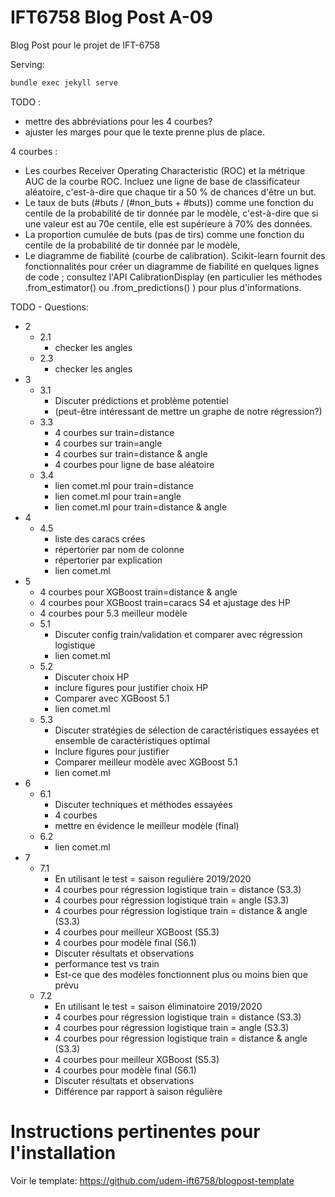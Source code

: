 # IFT6758 Blog Post A-09

Blog Post pour le projet de IFT-6758

Serving:
```bash
bundle exec jekyll serve
```
TODO :
- mettre des abbréviations pour les 4 courbes?
- ajuster les marges pour que le texte prenne plus de place.

4 courbes :
  - Les courbes Receiver Operating Characteristic (ROC) et la métrique AUC de la courbe ROC. Incluez une ligne de base de classificateur aléatoire, c'est-à-dire que chaque tir a 50 % de chances d'être un but.
  - Le taux de buts (#buts / (#non_buts + #buts)) comme une fonction du centile de la probabilité de tir donnée par le modèle, c'est-à-dire que si une valeur est au 70e centile, elle est supérieure à 70% des données.
  - La proportion cumulée de buts (pas de tirs) comme une fonction du centile de la probabilité de tir donnée par le modèle,
  - Le diagramme de fiabilité (courbe de calibration). Scikit-learn fournit des fonctionnalités pour créer un diagramme de fiabilité en quelques lignes de code ; consultez l'API CalibrationDisplay (en particulier les méthodes .from_estimator() ou .from_predictions() ) pour plus d'informations.

TODO - Questions:
  - 2
    - 2.1
      -	checker les angles
    - 2.3
      - checker les angles
  - 3
    - 3.1
      - Discuter prédictions et problème potentiel
      - (peut-être intéressant de mettre un graphe de notre régression?)
    - 3.3
      - 4 courbes sur train=distance
      - 4 courbes sur train=angle
      - 4 courbes sur train=distance & angle
      - 4 courbes pour ligne de base aléatoire
    - 3.4
      - lien comet.ml pour train=distance
      - lien comet.ml pour train=angle
      - lien comet.ml pour train=distance & angle
  - 4
    - 4.5
      - liste des caracs crées
      - répertorier par nom de colonne
      - répertorier par explication
      - lien comet.ml
  - 5
    - 4 courbes pour XGBoost train=distance & angle
    - 4 courbes pour XGBoost train=caracs S4 et ajustage des HP
    - 4 courbes pour 5.3 meilleur modèle
    - 5.1
      - Discuter config train/validation et comparer avec régression logistique
      - lien comet.ml
    - 5.2
      - Discuter choix HP
      - inclure figures pour justifier choix HP
      - Comparer avec XGBoost 5.1
      - lien comet.ml
    - 5.3
      - Discuter stratégies de sélection de caractéristiques essayées et ensemble de caractéristiques optimal
      - Inclure figures pour justifier
      - Comparer meilleur modèle avec XGBoost 5.1
      - lien comet.ml
  - 6
    - 6.1
      - Discuter techniques et méthodes essayées
      - 4 courbes
      - mettre en évidence le meilleur modèle (final)
    - 6.2
      - lien comet.ml
  - 7
    - 7.1
      - En utilisant le test = saison regulière 2019/2020
      - 4 courbes pour régression logistique train = distance (S3.3)
      - 4 courbes pour régression logistique train = angle (S3.3)
      - 4 courbes pour régression logistique train = distance & angle (S3.3)
      - 4 courbes pour meilleur XGBoost (S5.3)
      - 4 courbes pour modèle final (S6.1)
      - Discuter résultats et observations
      - performance test vs train
      - Est-ce que des modèles fonctionnent plus ou moins bien que prévu
    - 7.2
      - En utilisant le test = saison éliminatoire 2019/2020
      - 4 courbes pour régression logistique train = distance (S3.3)
      - 4 courbes pour régression logistique train = angle (S3.3)
      - 4 courbes pour régression logistique train = distance & angle (S3.3)
      - 4 courbes pour meilleur XGBoost (S5.3)
      - 4 courbes pour modèle final (S6.1)
      - Discuter résultats et observations
      - Différence par rapport à saison régulière

# Instructions pertinentes pour l'installation
Voir le template: https://github.com/udem-ift6758/blogpost-template
